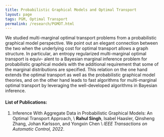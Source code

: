 ```yaml
---
title: Probabilistic Graphical Models and Optimal Transport
layout: page
tags: PGM, Optimal Transport
permalink: /research/PGMOT.html
---
```


We studied multi-marginal optimal transport problems from a probabilistic graphical model perspective. We point out an elegant connection between the two when the underlying cost for optimal transport allows a graph structure. In particular, an entropy regularized multi-marginal optimal transport is equiv-
alent to a Bayesian marginal inference problem for probabilistic graphical models with the additional requirement that some of the marginal distributions are specified. This relation on the one hand extends the optimal transport as well as the probabilistic graphical model theories, and on the other hand leads to fast algorithms for multi-marginal optimal transport by leveraging the well-developed algorithms in Bayesian inference.

#### List of Publications: ####


1. Inference With Aggregate Data in Probabilistic Graphical Models: An Optimal Transport Approach, \\
**Rahul Singh**, Isabel Haasler, Qinsheng Zhang, Johan Karlsson, and Yongxin Chen \\
_IEEE Transactions on Automatic Control, 2022_.

 
 
